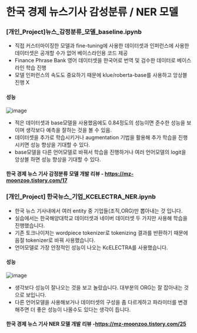 # 한국 경제 뉴스기사 감성분류 / NER 모델

### [개인_Project]뉴스_감정분류_모델_baseline.ipynb

- 직접 커스터마이징한 모델과 fine-tuning에 사용한 데이터셋과 인퍼런스에 사용한 데이터셋은 공개할 수가 없어 베이스라인용 코드 제공
- Finance Phrase Bank 영어 데이터셋을 한국어로 번역 및 검수한 데이터로 베이스라인 학습 진행
- 모델 인퍼런스의 속도도 중요하기 때문에 klue/roberta-base를 사용하고 앙상블 진행 X

#### 성능
![image](https://user-images.githubusercontent.com/103553532/218941730-ecc95c1e-9f8e-4979-a1fc-978b3e135549.png)

- 적은 데이터셋과 base모델을 사용했음에도 0.84정도의 성능이면 준수한 성능을 보이며 생각보다 예측을 잘하는 것을 볼 수 있음.
- 데이터셋을 추가로 학습시키거나 augmentation 기법을 활용해 추가 학습을 진행시키면 성능 향상을 기대할 수 있다.
- base모델을 다른 언어모델로 바꿔서 학습을 진행하거나 여러 언어모델의 logit을 앙상블 하면 성능 향상을 기대할 수 있다.

#### 한국 경제 뉴스 기사 감정분류 모델 개발 리뷰 - https://mz-moonzoo.tistory.com/17

### [개인_Project] 한국뉴스_기업_KCELECTRA_NER.ipynb

- 한국 뉴스 기사내에서 여러 entity 중 기업들(조직,ORG)만 뽑아내는 것 입니다.
- 실습에서는 한국해양대학교 데이터셋과 네이버 데이터셋 두 가지만 사용해 학습을 진행했습니다.
- 기존 토크나이저는 wordpiece tokenizer로 tokenizing 결과를 반환하기 때문에 음절 tokenizer로 바꿔 사용했습니다.
- 언어모델로 가장 안정적인 성능이 나오는 KcELECTRA를 사용했습니다.

#### 성능
![image](https://user-images.githubusercontent.com/103553532/218941607-2ab9ddfc-7e4b-4c1a-8b9b-f926021073ac.png)

- 생각보다 성능이 잘나오는 것을 보고 놀랐습니다. 대부분의 ORG는 잘 잡아내는 것으로 보입니다.
- 다른 언어모델을 사용해보거나 데이터셋의 구성을 좀 다르게하고 파라미터를 변경해주면 더 좋은 성능이 나올수도 있다는 생각이 듭니다. 

#### 한국 경제 뉴스 기사 NER 모델 개발 리뷰 -https://mz-moonzoo.tistory.com/25
